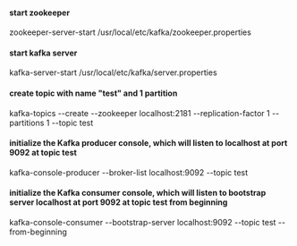 #### start zookeeper
zookeeper-server-start /usr/local/etc/kafka/zookeeper.properties

#### start kafka server
kafka-server-start /usr/local/etc/kafka/server.properties

#### create topic with name "test" and 1 partition
kafka-topics --create --zookeeper localhost:2181 --replication-factor 1 --partitions 1 --topic test

#### initialize the Kafka producer console, which will listen to localhost at port 9092 at topic test
kafka-console-producer --broker-list localhost:9092 --topic test

#### initialize the Kafka consumer console, which will listen to bootstrap server localhost at port 9092 at topic test from beginning
kafka-console-consumer --bootstrap-server localhost:9092 --topic test --from-beginning
